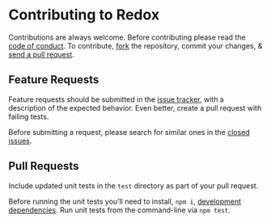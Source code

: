 # Contributing to Redox

Contributions are always welcome. Before contributing please read the
[code of conduct](https://github.com/openjs-foundation/cross-project-council/blob/main/CODE_OF_CONDUCT.md). To contribute,
[fork](https://help.github.com/articles/fork-a-repo/) the repository, commit your changes,
& [send a pull request](https://help.github.com/articles/using-pull-requests/).

## Feature Requests

Feature requests should be submitted in the
[issue tracker](https://github.com/RedoxEngine/redox-hl7-v2/issues), with a description of
the expected behavior. Even better, create a pull request with failing tests. 

Before submitting a request, please search for similar ones in the
[closed issues](https://github.com/RedoxEngine/redox-hl7-v2/issues?q=is%3Aissue+is%3Aclosed).

## Pull Requests

Include updated unit tests in the `test` directory as part of your pull request. 

Before running the unit tests you’ll need to install, `npm i`,
[development dependencies](https://docs.npmjs.com/files/package.json#devdependencies).
Run unit tests from the command-line via `npm test`.

